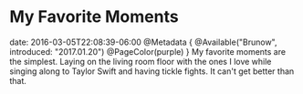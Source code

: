 # My Favorite Moments
date: 2016-03-05T22:08:39-06:00
@Metadata {
  @Available("Brunow", introduced: "2017.01.20")
  @PageColor(purple)
}
My favorite moments are the simplest. Laying on the living room floor with the ones I love while singing along to Taylor Swift and having tickle fights. It can't get better than that.
